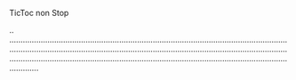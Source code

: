 TicToc non Stop

..
.................................................................................................................................................................................................................................................................................................................................................................................................
